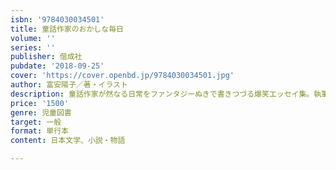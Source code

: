 ```yaml
---
isbn: '9784030034501'
title: 童話作家のおかしな毎日
volume: ''
series: ''
publisher: 偕成社
pubdate: '2018-09-25'
cover: 'https://cover.openbd.jp/9784030034501.jpg'
author: 富安陽子／著・イラスト
description: 童話作家が然なる日常をファンタジーぬきで書きつづる爆笑エッセイ集。執筆、講演、家事、育児。読者の共感を保証する一冊です。
price: '1500'
genre: 児童図書
target: 一般
format: 単行本
content: 日本文学、小説・物語

---
```

